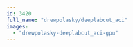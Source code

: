 ```yaml
---
id: 3420
full_name: "drewpolasky/deeplabcut_aci"
images: 
  - "drewpolasky-deeplabcut_aci-gpu"
---
```

